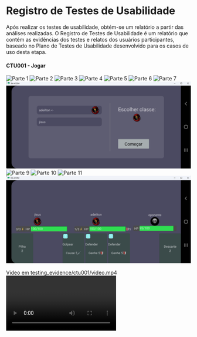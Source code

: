 # Registro de Testes de Usabilidade

Após realizar os testes de usabilidade, obtém-se um relatório a partir das análises realizadas. O Registro de Testes de Usabilidade é um relatório que contém as evidências dos testes e relatos dos usuários participantes, baseado no Plano de Testes de Usabilidade desenvolvido para os casos de uso desta etapa.

#### CTU001 - Jogar
![Parte 1](testing_evidence/ctu001/part1.png)
![Parte 2](testing_evidence/ctu001/part2.png)
![Parte 3](testing_evidence/ctu001/part3.png)
![Parte 4](testing_evidence/ctu001/part4.png)
![Parte 5](testing_evidence/ctu001/part5.png)
![Parte 6](testing_evidence/ctu001/part6.png)
![Parte 7](testing_evidence/ctu001/part7.png)
![Parte 8](testing_evidence/ctu001/part8.png)
![Parte 9](testing_evidence/ctu001/part9.png)
![Parte 10](testing_evidence/ctu001/part10.png)
![Parte 11](testing_evidence/ctu001/part11.png)
![Parte 12](testing_evidence/ctu001/part12.png)

Video em testing_evidence/ctu001/video.mp4
![Parte 12](testing_evidence/ctu001/video.mp4)
